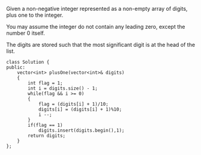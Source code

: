 Given a non-negative integer represented as a non-empty array of digits, plus one to the integer.

You may assume the integer do not contain any leading zero, except the number 0 itself.

The digits are stored such that the most significant digit is at the head of the list.


```
class Solution {
public:
    vector<int> plusOne(vector<int>& digits) 
    {
        int flag = 1;
        int i = digits.size() - 1;
        while(flag && i >= 0)
        {
            flag = (digits[i] + 1)/10;
            digits[i] = (digits[i] + 1)%10;
            i --;
        }
        if(flag == 1)
            digits.insert(digits.begin(),1);
        return digits;
    }
};
```